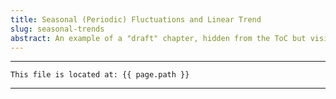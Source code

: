 ```yaml
---
title: Seasonal (Periodic) Fluctuations and Linear Trend
slug: seasonal-trends
abstract: An example of a "draft" chapter, hidden from the ToC but visible in the outline.
---
```



---
```
This file is located at: {{ page.path }}
```
---



